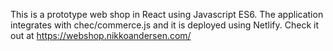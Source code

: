 This is a prototype web shop in React using Javascript ES6. 
The application integrates with chec/commerce.js and it is deployed using Netlify. Check it out at
https://webshop.nikkoandersen.com/


